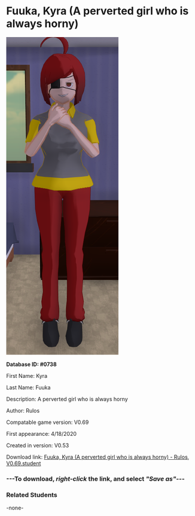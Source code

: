 # Fuuka, Kyra (A perverted girl who is always horny)

<img src="../../Files/Images/Fuuka, Kyra (A perverted girl who is always horny).png" title="Fuuka, Kyra (A perverted girl who is always horny) - Rulos, V0.69">

**Database ID: #0738**

First Name: Kyra

Last Name: Fuuka

Description: A perverted girl who is always horny

Author: Rulos

Compatable game version: V0.69

First appearance: 4/18/2020

Created in version: V0.53

Download link: <a href="https://raw.githubusercontent.com/Arbiter1223/Daigaku-Gurashi-Custom-Students/master/Files/Student%20Files/Fuuka%2C%20Kyra%20(A%20perverted%20girl%20who%20is%20always%20horny)%20-%20Rulos%2C%20V0.69.student">Fuuka, Kyra (A perverted girl who is always horny) - Rulos, V0.69.student</a>

### ---**To download, _right-click_ the link, and select _"Save as"_**---

### Related Students

-none-
